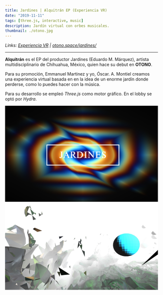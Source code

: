 ```yaml
---
title: Jardines | Alquitrán EP (Experiencia VR)
date: "2019-11-11"
tags: [three.js, interactive, music]
description: Jardín virtual con orbes musicales.
thumbnail: ./otono.jpg
---
```


<div class='md-link'>

*Links:
[Experiencia VR](http://maremoto.mx/) |
[otono.space/jardines/](https://otono.space/jardines/)*

</div>

<hr>

**Alquitrán** es el EP del productor Jardines (Eduardo M. Márquez), artista multidisciplinario de Chihuahua, México, quien hace su debut en **OTONO**.

Para su promoción, Emmanuel Martinez y yo, Óscar. A. Montiel creamos una experiencia virtual basada en en la idea de un enorme jardín donde perderse, como lo puedes hacer con la música.

Para su desarrollo se empleó *Three.js* como motor gráfico. En el lobby se optó por *Hydra*.

![Jardines Alquitrán Animanoir Óscar A. Montiel VR](jardines-2.jpg)
![Jardines Alquitrán Animanoir Óscar A. Montiel VR](jardines-1.jpg)
